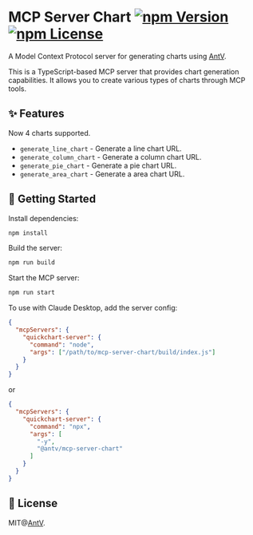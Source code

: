 # MCP Server Chart [![npm Version](https://img.shields.io/npm/v/@antv/mcp-server-chart.svg)](https://www.npmjs.com/package/@antv/mcp-server-chart) [![npm License](https://img.shields.io/npm/l/@antv/mcp-server-chart.svg)](https://www.npmjs.com/package/@antv/mcp-server-chart)

A Model Context Protocol server for generating charts using [AntV](https://github.com/antvis/).

This is a TypeScript-based MCP server that provides chart generation capabilities. It allows you to create various types of charts through MCP tools.


## ✨ Features

Now 4 charts supported.

- `generate_line_chart` - Generate a line chart URL.
- `generate_column_chart` - Generate a column chart URL.
- `generate_pie_chart` - Generate a pie chart URL.
- `generate_area_chart` - Generate a area chart URL.


## 🔨 Getting Started

Install dependencies:

```bash
npm install
```

Build the server:

```bash
npm run build
```

Start the MCP server:

```bash
npm run start
```

To use with Claude Desktop, add the server config:


```json
{
  "mcpServers": {
    "quickchart-server": {
      "command": "node",
      "args": ["/path/to/mcp-server-chart/build/index.js"]
    }
  }
}
```

or

```json
{
  "mcpServers": {
    "quickchart-server": {
      "command": "npx",
      "args": [
        "-y",
        "@antv/mcp-server-chart"
      ]
    }
  }
}
```


## 📄 License

MIT@[AntV](https://github.com/antvis).
